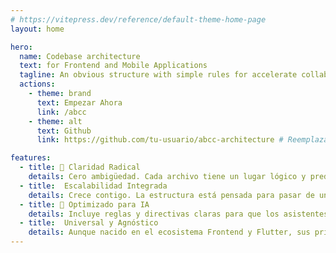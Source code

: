 ```yaml
---
# https://vitepress.dev/reference/default-theme-home-page
layout: home

hero:
  name: Codebase architecture
  text: for Frontend and Mobile Applications
  tagline: An obvious structure with simple rules for accelerate collaboration. Designed for modern teams, humans, and AI assistants. Predictable, scalable, and universally understandable.
  actions:
    - theme: brand
      text: Empezar Ahora
      link: /abcc
    - theme: alt
      text: Github
      link: https://github.com/tu-usuario/abcc-architecture # Reemplazar con tu URL

features:
  - title: 🎯 Claridad Radical
    details: Cero ambigüedad. Cada archivo tiene un lugar lógico y predecible. Reduce la carga cognitiva y acelera la incorporación de nuevos miembros al equipo.
  - title:  Escalabilidad Integrada
    details: Crece contigo. La estructura está pensada para pasar de un proyecto pequeño a una aplicación empresarial sin necesidad de refactorizaciones dolorosas.
  - title: 🤖 Optimizado para IA
    details: Incluye reglas y directivas claras para que los asistentes de IA (como Gemini, Copilot, etc.) generen y validen código que se adhiere perfectamente a la arquitectura.
  - title:  Universal y Agnóstico
    details: Aunque nacido en el ecosistema Frontend y Flutter, sus principios son aplicables a casi cualquier proyecto de software, promoviendo un lenguaje común entre equipos.
---
```

